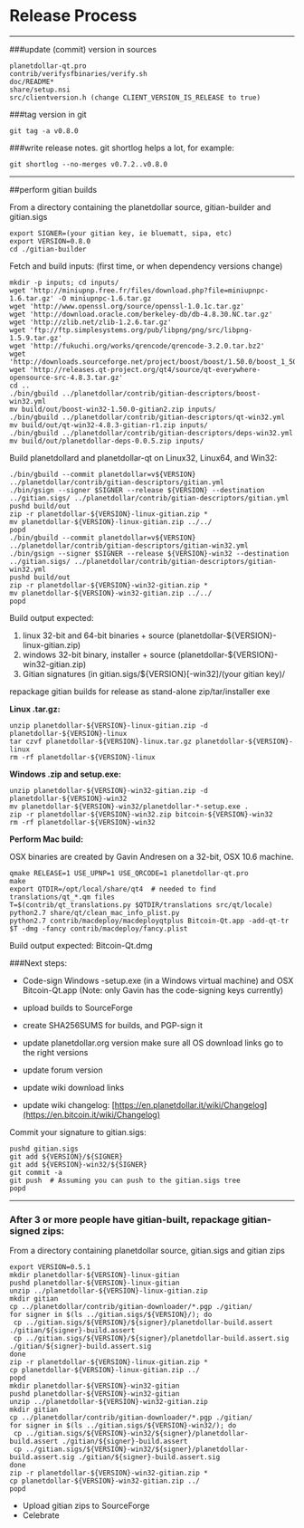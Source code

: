 Release Process
====================

* * *

###update (commit) version in sources


	planetdollar-qt.pro
	contrib/verifysfbinaries/verify.sh
	doc/README*
	share/setup.nsi
	src/clientversion.h (change CLIENT_VERSION_IS_RELEASE to true)

###tag version in git

	git tag -a v0.8.0

###write release notes. git shortlog helps a lot, for example:

	git shortlog --no-merges v0.7.2..v0.8.0

* * *

##perform gitian builds

 From a directory containing the planetdollar source, gitian-builder and gitian.sigs
  
	export SIGNER=(your gitian key, ie bluematt, sipa, etc)
	export VERSION=0.8.0
	cd ./gitian-builder

 Fetch and build inputs: (first time, or when dependency versions change)

	mkdir -p inputs; cd inputs/
	wget 'http://miniupnp.free.fr/files/download.php?file=miniupnpc-1.6.tar.gz' -O miniupnpc-1.6.tar.gz
	wget 'http://www.openssl.org/source/openssl-1.0.1c.tar.gz'
	wget 'http://download.oracle.com/berkeley-db/db-4.8.30.NC.tar.gz'
	wget 'http://zlib.net/zlib-1.2.6.tar.gz'
	wget 'ftp://ftp.simplesystems.org/pub/libpng/png/src/libpng-1.5.9.tar.gz'
	wget 'http://fukuchi.org/works/qrencode/qrencode-3.2.0.tar.bz2'
	wget 'http://downloads.sourceforge.net/project/boost/boost/1.50.0/boost_1_50_0.tar.bz2'
	wget 'http://releases.qt-project.org/qt4/source/qt-everywhere-opensource-src-4.8.3.tar.gz'
	cd ..
	./bin/gbuild ../planetdollar/contrib/gitian-descriptors/boost-win32.yml
	mv build/out/boost-win32-1.50.0-gitian2.zip inputs/
	./bin/gbuild ../planetdollar/contrib/gitian-descriptors/qt-win32.yml
	mv build/out/qt-win32-4.8.3-gitian-r1.zip inputs/
	./bin/gbuild ../planetdollar/contrib/gitian-descriptors/deps-win32.yml
	mv build/out/planetdollar-deps-0.0.5.zip inputs/

 Build planetdollard and planetdollar-qt on Linux32, Linux64, and Win32:
  
	./bin/gbuild --commit planetdollar=v${VERSION} ../planetdollar/contrib/gitian-descriptors/gitian.yml
	./bin/gsign --signer $SIGNER --release ${VERSION} --destination ../gitian.sigs/ ../planetdollar/contrib/gitian-descriptors/gitian.yml
	pushd build/out
	zip -r planetdollar-${VERSION}-linux-gitian.zip *
	mv planetdollar-${VERSION}-linux-gitian.zip ../../
	popd
	./bin/gbuild --commit planetdollar=v${VERSION} ../planetdollar/contrib/gitian-descriptors/gitian-win32.yml
	./bin/gsign --signer $SIGNER --release ${VERSION}-win32 --destination ../gitian.sigs/ ../planetdollar/contrib/gitian-descriptors/gitian-win32.yml
	pushd build/out
	zip -r planetdollar-${VERSION}-win32-gitian.zip *
	mv planetdollar-${VERSION}-win32-gitian.zip ../../
	popd

  Build output expected:

  1. linux 32-bit and 64-bit binaries + source (planetdollar-${VERSION}-linux-gitian.zip)
  2. windows 32-bit binary, installer + source (planetdollar-${VERSION}-win32-gitian.zip)
  3. Gitian signatures (in gitian.sigs/${VERSION}[-win32]/(your gitian key)/

repackage gitian builds for release as stand-alone zip/tar/installer exe

**Linux .tar.gz:**

	unzip planetdollar-${VERSION}-linux-gitian.zip -d planetdollar-${VERSION}-linux
	tar czvf planetdollar-${VERSION}-linux.tar.gz planetdollar-${VERSION}-linux
	rm -rf planetdollar-${VERSION}-linux

**Windows .zip and setup.exe:**

	unzip planetdollar-${VERSION}-win32-gitian.zip -d planetdollar-${VERSION}-win32
	mv planetdollar-${VERSION}-win32/planetdollar-*-setup.exe .
	zip -r planetdollar-${VERSION}-win32.zip bitcoin-${VERSION}-win32
	rm -rf planetdollar-${VERSION}-win32

**Perform Mac build:**

  OSX binaries are created by Gavin Andresen on a 32-bit, OSX 10.6 machine.

	qmake RELEASE=1 USE_UPNP=1 USE_QRCODE=1 planetdollar-qt.pro
	make
	export QTDIR=/opt/local/share/qt4  # needed to find translations/qt_*.qm files
	T=$(contrib/qt_translations.py $QTDIR/translations src/qt/locale)
	python2.7 share/qt/clean_mac_info_plist.py
	python2.7 contrib/macdeploy/macdeployqtplus Bitcoin-Qt.app -add-qt-tr $T -dmg -fancy contrib/macdeploy/fancy.plist

 Build output expected: Bitcoin-Qt.dmg

###Next steps:

* Code-sign Windows -setup.exe (in a Windows virtual machine) and
  OSX Bitcoin-Qt.app (Note: only Gavin has the code-signing keys currently)

* upload builds to SourceForge

* create SHA256SUMS for builds, and PGP-sign it

* update planetdollar.org version
  make sure all OS download links go to the right versions

* update forum version

* update wiki download links

* update wiki changelog: [https://en.planetdollar.it/wiki/Changelog](https://en.bitcoin.it/wiki/Changelog)

Commit your signature to gitian.sigs:

	pushd gitian.sigs
	git add ${VERSION}/${SIGNER}
	git add ${VERSION}-win32/${SIGNER}
	git commit -a
	git push  # Assuming you can push to the gitian.sigs tree
	popd

-------------------------------------------------------------------------

### After 3 or more people have gitian-built, repackage gitian-signed zips:

From a directory containing planetdollar source, gitian.sigs and gitian zips

	export VERSION=0.5.1
	mkdir planetdollar-${VERSION}-linux-gitian
	pushd planetdollar-${VERSION}-linux-gitian
	unzip ../planetdollar-${VERSION}-linux-gitian.zip
	mkdir gitian
	cp ../planetdollar/contrib/gitian-downloader/*.pgp ./gitian/
	for signer in $(ls ../gitian.sigs/${VERSION}/); do
	 cp ../gitian.sigs/${VERSION}/${signer}/planetdollar-build.assert ./gitian/${signer}-build.assert
	 cp ../gitian.sigs/${VERSION}/${signer}/planetdollar-build.assert.sig ./gitian/${signer}-build.assert.sig
	done
	zip -r planetdollar-${VERSION}-linux-gitian.zip *
	cp planetdollar-${VERSION}-linux-gitian.zip ../
	popd
	mkdir planetdollar-${VERSION}-win32-gitian
	pushd planetdollar-${VERSION}-win32-gitian
	unzip ../planetdollar-${VERSION}-win32-gitian.zip
	mkdir gitian
	cp ../planetdollar/contrib/gitian-downloader/*.pgp ./gitian/
	for signer in $(ls ../gitian.sigs/${VERSION}-win32/); do
	 cp ../gitian.sigs/${VERSION}-win32/${signer}/planetdollar-build.assert ./gitian/${signer}-build.assert
	 cp ../gitian.sigs/${VERSION}-win32/${signer}/planetdollar-build.assert.sig ./gitian/${signer}-build.assert.sig
	done
	zip -r planetdollar-${VERSION}-win32-gitian.zip *
	cp planetdollar-${VERSION}-win32-gitian.zip ../
	popd

- Upload gitian zips to SourceForge
- Celebrate 
